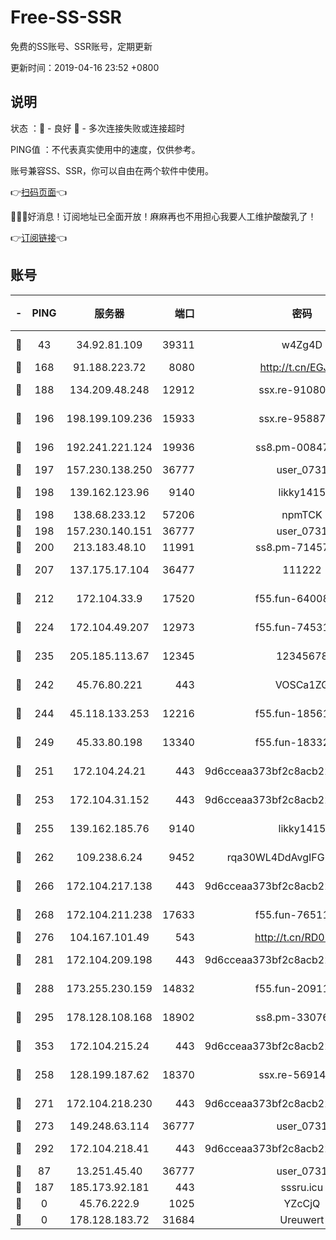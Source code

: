 # Free-SS-SSR

免费的SS账号、SSR账号，定期更新

更新时间：2019-04-16 23:52 +0800

## 说明

状态     ：🙂 - 良好 🙁 - 多次连接失败或连接超时

PING值   ：不代表真实使用中的速度，仅供参考。

账号兼容SS、SSR，你可以自由在两个软件中使用。

👉[扫码页面](https://liesauer.github.io/Free-SS-SSR/)👈

🎉🎉🎉好消息！订阅地址已全面开放！麻麻再也不用担心我要人工维护酸酸乳了！

👉[订阅链接](https://www.liesauer.net/yogurt/subscribe?ACCESS_TOKEN=DAYxR3mMaZAsaqUb)👈

## 账号

|-|PING|服务器|端口|密码|加密方式|区域|
|:----:|:----:|:-----:|-----:|:----:|:----:|:----:|
|🙂|43|34.92.81.109|39311|w4Zg4D|chacha20-ietf|US|
|🙂|168|91.188.223.72|8080|http://t.cn/EGJIyrl|rc4-md5|RU|
|🙂|188|134.209.48.248|12912|ssx.re-91080616|aes-256-cfb|US|
|🙂|196|198.199.109.236|15933|ssx.re-95887185|aes-256-cfb|US|
|🙂|196|192.241.221.124|19936|ss8.pm-00847674|aes-256-cfb|US|
|🙂|197|157.230.138.250|36777|user_0731|chacha20|US|
|🙂|198|139.162.123.96|9140|likky1415|aes-256-cfb|JP|
|🙂|198|138.68.233.12|57206|npmTCK|rc4-md5|US|
|🙂|198|157.230.140.151|36777|user_0731|chacha20|US|
|🙂|200|213.183.48.10|11991|ss8.pm-71457072|rc4-md5|RU|
|🙂|207|137.175.17.104|36477|111222|aes-256-cfb|US|
|🙂|212|172.104.33.9|17520|f55.fun-64008519|aes-256-cfb|SG|
|🙂|224|172.104.49.207|12973|f55.fun-74531550|aes-256-cfb|SG|
|🙂|235|205.185.113.67|12345|12345678|aes-256-cfb|US|
|🙂|242|45.76.80.221|443|VOSCa1ZG|aes-256-cfb|DE|
|🙂|244|45.118.133.253|12216|f55.fun-18561678|aes-256-cfb|SG|
|🙂|249|45.33.80.198|13340|f55.fun-18332298|aes-256-cfb|US|
|🙂|251|172.104.24.21|443|9d6cceaa373bf2c8acb22e60b6a58be6|aes-256-cfb|US|
|🙂|253|172.104.31.152|443|9d6cceaa373bf2c8acb22e60b6a58be6|aes-256-cfb|US|
|🙂|255|139.162.185.76|9140|likky1415|aes-256-cfb|DE|
|🙂|262|109.238.6.24|9452|rqa30WL4DdAvgIFG6Fs3znzTa|aes-256-cfb|FR|
|🙂|266|172.104.217.138|443|9d6cceaa373bf2c8acb22e60b6a58be6|aes-256-cfb|US|
|🙂|268|172.104.211.238|17633|f55.fun-76511105|aes-256-cfb|US|
|🙂|276|104.167.101.49|543|http://t.cn/RD0D7sx|rc4-md5|CA|
|🙂|281|172.104.209.198|443|9d6cceaa373bf2c8acb22e60b6a58be6|aes-256-cfb|US|
|🙂|288|173.255.230.159|14832|f55.fun-20911202|aes-256-cfb|US|
|🙂|295|178.128.108.168|18902|ss8.pm-33076243|aes-256-cfb|SG|
|🙂|353|172.104.215.24|443|9d6cceaa373bf2c8acb22e60b6a58be6|aes-256-cfb|US|
|🙂|258|128.199.187.62|18370|ssx.re-56914452|aes-256-cfb|SG|
|🙂|271|172.104.218.230|443|9d6cceaa373bf2c8acb22e60b6a58be6|aes-256-cfb|US|
|🙂|273|149.248.63.114|36777|user_0731|chacha20|CA|
|🙂|292|172.104.218.41|443|9d6cceaa373bf2c8acb22e60b6a58be6|aes-256-cfb|US|
|🙁|87|13.251.45.40|36777|user_0731|chacha20|SG|
|🙁|187|185.173.92.181|443|sssru.icu|rc4-md5|RU|
|🙁|0|45.76.222.9|1025|YZcCjQ|rc4-md5|JP|
|🙁|0|178.128.183.72|31684|Ureuwert|chacha20|US|
